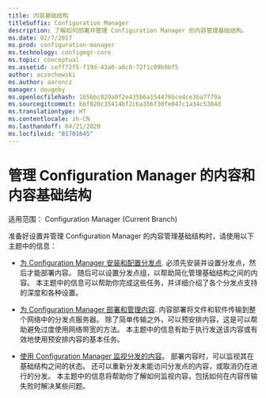 ```yaml
---
title: 内容基础结构
titleSuffix: Configuration Manager
description: 了解如何部署并管理 Configuration Manager 的内容管理基础结构。
ms.date: 02/7/2017
ms.prod: configuration-manager
ms.technology: configmgr-core
ms.topic: conceptual
ms.assetid: ceff72f5-f19d-43a0-a8c0-72f1c09b9bf5
author: aczechowski
ms.author: aaroncz
manager: dougeby
ms.openlocfilehash: 165bbc829a0f2e435b6a154476bce4ce3ba7779a
ms.sourcegitcommit: bbf820c35414bf2cba356f30fe047c1a34c5384d
ms.translationtype: HT
ms.contentlocale: zh-CN
ms.lasthandoff: 04/21/2020
ms.locfileid: "81701645"
---
```

# <a name="manage-content-and-content-infrastructure-for-configuration-manager"></a>管理 Configuration Manager 的内容和内容基础结构

适用范围：  Configuration Manager (Current Branch)

准备好设置并管理 Configuration Manager 的内容管理基础结构时，请使用以下主题中的信息：  

-   [为 Configuration Manager 安装和配置分发点](../../../../core/servers/deploy/configure/install-and-configure-distribution-points.md). 必须先安装并设置分发点，然后才能部署内容。 随后可以设置分发点组，以帮助简化管理基础结构之间的内容。 本主题中的信息可以帮助你完成这些任务，并详细介绍了各个分发点支持的深度和各种设置。  

-   [为 Configuration Manager 部署和管理内容](../../../../core/servers/deploy/configure/deploy-and-manage-content.md). 内容部署将文件和软件传输到整个网络中的分发点服务器。 除了简单传输之外，可以预安排内容，这是可以帮助避免过度使用网络带宽的方法。 本主题中的信息有助于执行发送该内容或有效地使用预安排内容的基本任务。  

-   [使用 Configuration Manager 监视分发的内容](../../../../core/servers/deploy/configure/monitor-content-you-have-distributed.md)。 部署内容时，可以监视其在基础结构之间的状态。 还可以重新分发未能访问分发点的内容，或取消仍在进行的分发。 本主题中的信息将帮助你了解如何监视内容，包括如何在内容传输失败时解决某些问题。  

